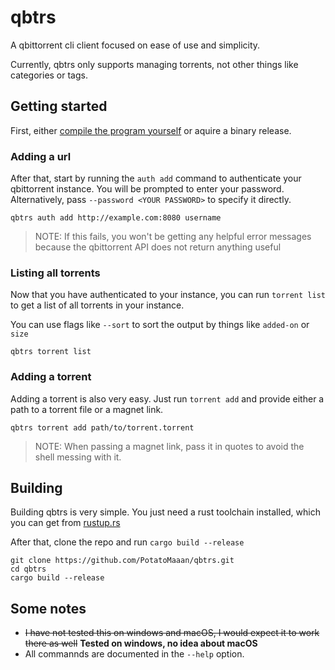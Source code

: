 # qbtrs

A qbittorrent cli client focused on ease of use and simplicity.

Currently, qbtrs only supports managing torrents, not other things like categories or tags.

## Getting started

First, either [compile the program yourself](#building) or aquire a binary release.

### Adding a url

After that, start by running the `auth add` command to authenticate your qbittorrent instance. You will be prompted to enter your password. Alternatively, pass `--password <YOUR PASSWORD>` to specify it directly.

```
qbtrs auth add http://example.com:8080 username
```

> NOTE: If this fails, you won't be getting any helpful error messages because the qbittorrent API does not return anything useful

### Listing all torrents

Now that you have authenticated to your instance, you can run `torrent list` to get a list of all torrents in your instance.

You can use flags like `--sort` to sort the output by things like `added-on` or `size`

```
qbtrs torrent list
```

### Adding a torrent

Adding a torrent is also very easy. Just run `torrent add` and provide either a path to a torrent file or a magnet link.

```
qbtrs torrent add path/to/torrent.torrent
```

> NOTE: When passing a magnet link, pass it in quotes to avoid the shell messing with it.

## Building

Building qbtrs is very simple. You just need a rust toolchain installed, which you can get from [rustup.rs](https://rustup.rs/)

After that, clone the repo and run `cargo build --release`

```
git clone https://github.com/PotatoMaaan/qbtrs.git
cd qbtrs
cargo build --release
```

## Some notes

- ~~I have not tested this on windows and macOS, I would expect it to work there as well~~ **Tested on windows, no idea about macOS**
- All commannds are documented in the `--help` option.